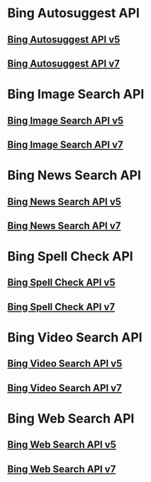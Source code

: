 # Bing Autosuggest API
## [Bing Autosuggest API v5](bing-apis-v5/bing-autosuggest-api-v5-reference.md)
## [Bing Autosuggest API v7](bing-apis-v7/bing-autosuggest-api-v7-reference.md)
# Bing Image Search API
## [Bing Image Search API v5](bing-apis-v5/bing-images-api-v5-reference.md)
## [Bing Image Search API v7](bing-apis-v7/bing-images-api-v7-reference.md)
# Bing News Search API
## [Bing News Search API v5](bing-apis-v5/bing-news-api-v5-reference.md)
## [Bing News Search API v7](bing-apis-v7/bing-news-api-v7-reference.md)
# Bing Spell Check API
## [Bing Spell Check API v5](bing-apis-v5/bing-spell-check-api-v5-reference.md)
## [Bing Spell Check API v7](bing-apis-v7/bing-spell-check-api-v7-reference.md)
# Bing Video Search API
## [Bing Video Search API v5](bing-apis-v5/bing-video-api-v5-reference.md)
## [Bing Video Search API v7](bing-apis-v7/bing-video-api-v7-reference.md)
# Bing Web Search API
## [Bing Web Search API v5](bing-apis-v5/bing-web-api-v5-reference.md)
## [Bing Web Search API v7](bing-apis-v7/bing-web-api-v7-reference.md)
